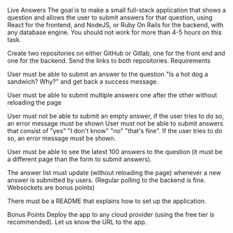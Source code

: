 Live Answers
The goal is to make a small full-stack application that shows a question and allows the user to submit answers for that question, using React for the frontend, and NodeJS, or Ruby On Rails for the backend, with any database engine. You should not work for more than 4-5 hours on this task.

Create two repositories on either GitHub or Gitlab, one for the front end and one for the backend. Send the links to both repositories.
Requirements

User must be able to submit an answer to the question "Is a hot dog a sandwich? Why?" and get back a success message.

User must be able to submit multiple answers one after the other without reloading the page

User must not be able to submit an empty answer, if the user tries to do so, an error message must be shown
User must not be able to submit answers that consist of "yes" "I don't know" "no" "that's fine". If the user tries to do so, an error message must be shown.

User must be able to see the latest 100 answers to the question (it must be a different page than the form to submit answers).

The answer list must update (without reloading the page) whenever a new answer is submitted by users. (Regular polling to the backend is fine. Websockets are bonus points)

There must be a README that explains how to set up the application.

Bonus Points
Deploy the app to any cloud provider (using the free tier is recommended). Let us know the URL to the app.
